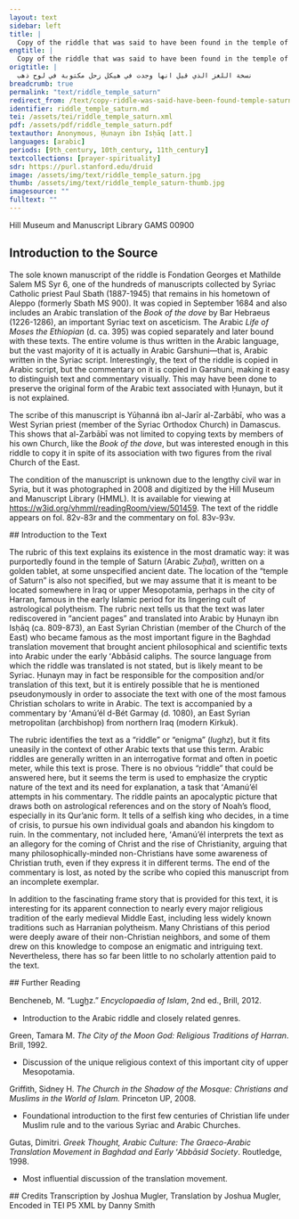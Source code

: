 ```yaml
---
layout: text
sidebar: left
title: |
  Copy of the riddle that was said to have been found in the temple of Saturn written on a golden tablet | نسخة اللغز الذي قيل انها وجدت في هيكل زحل مكتوبة في لوح ذهب
engtitle: |
  Copy of the riddle that was said to have been found in the temple of Saturn written on a golden tablet
origtitle: |
  نسخة اللغز الذي قيل انها وجدت في هيكل زحل مكتوبة في لوح ذهب
breadcrumb: true
permalink: "text/riddle_temple_saturn"
redirect_from: /text/copy-riddle-was-said-have-been-found-temple-saturn-written-golden-tablet
identifier: riddle_temple_saturn.md
tei: /assets/tei/riddle_temple_saturn.xml
pdf: /assets/pdf/riddle_temple_saturn.pdf
textauthor: Anonymous, Ḥunayn ibn Isḥāq [att.]
languages: [arabic]
periods: [9th_century, 10th_century, 11th_century]
textcollections: [prayer-spirituality]
sdr: https://purl.stanford.edu/druid 
image: /assets/img/text/riddle_temple_saturn.jpg
thumb: /assets/img/text/riddle_temple_saturn-thumb.jpg
imagesource: ""
fulltext: ""
---
```

 Hill Museum and Manuscript Library GAMS 00900
 
## Introduction to the Source 
<p>The sole known manuscript of the riddle is Fondation Georges et Mathilde Salem MS Syr 6, one of the hundreds of manuscripts collected by Syriac Catholic priest Paul Sbath (1887-1945) that remains in his hometown of Aleppo (formerly Sbath MS 900). It was copied in September 1684 and also includes an Arabic translation of the <em>Book of the dove</em> by Bar Hebraeus (1226-1286), an important Syriac text on asceticism. The Arabic <em>Life of Moses the Ethiopian </em>(d. ca. 395) was copied separately and later bound with these texts. The entire volume is thus written in the Arabic language, but the vast majority of it is actually in Arabic Garshuni—that is, Arabic written in the Syriac script. Interestingly, the text of the riddle is copied in Arabic script, but the commentary on it is copied in Garshuni, making it easy to distinguish text and commentary visually. This may have been done to preserve the original form of the Arabic text associated with Ḥunayn, but it is not explained.</p> <p>The scribe of this manuscript is Yūḥanná ibn al-Jarīr al-Zarbābī, who was a West Syrian priest (member of the Syriac Orthodox Church) in Damascus. This shows that al-Zarbābī was not limited to copying texts by members of his own Church, like the <em>Book of the dove</em>, but was interested enough in this riddle to copy it in spite of its association with two figures from the rival Church of the East.</p> <p>The condition of the manuscript is unknown due to the lengthy civil war in Syria, but it was photographed in 2008 and digitized by the Hill Museum and Manuscript Library (HMML). It is available for viewing at <a href="https://w3id.org/vhmml/readingRoom/view/501459">https://w3id.org/vhmml/readingRoom/view/501459</a>. The text of the riddle appears on fol. 82v-83r and the commentary on fol. 83v-93v.</p>
## Introduction to the Text 
<p dir="ltr" id="docs-internal-guid-c87a2563-7fff-0d0b-ae19-53404f6b539c">The rubric of this text explains its existence in the most dramatic way: it was purportedly found in the temple of Saturn (Arabic <em>Zuḥal</em>), written on a golden tablet, at some unspecified ancient date. The location of the “temple of Saturn” is also not specified, but we may assume that it is meant to be located somewhere in Iraq or upper Mesopotamia, perhaps in the city of Harran, famous in the early Islamic period for its lingering cult of astrological polytheism. The rubric next tells us that the text was later rediscovered in “ancient pages” and translated into Arabic by Ḥunayn ibn Isḥāq (ca. 809-873), an East Syrian Christian (member of the Church of the East) who became famous as the most important figure in the Baghdad translation movement that brought ancient philosophical and scientific texts into Arabic under the early ʻAbbāsid caliphs. The source language from which the riddle was translated is not stated, but is likely meant to be Syriac. Ḥunayn may in fact be responsible for the composition and/or translation of this text, but it is entirely possible that he is mentioned pseudonymously in order to associate the text with one of the most famous Christian scholars to write in Arabic. The text is accompanied by a commentary by ʻAmanúʼél d-Bét Garmay (d. 1080), an East Syrian metropolitan (archbishop) from northern Iraq (modern Kirkuk).</p> <p dir="ltr" id="docs-internal-guid-bc378564-7fff-7998-3cfa-52153aa54ab0">The rubric identifies the text as a “riddle” or “enigma” (<em>lughz</em>), but it fits uneasily in the context of other Arabic texts that use this term. Arabic riddles are generally written in an interrogative format and often in poetic meter, while this text is prose. There is no obvious “riddle” that could be answered here, but it seems the term is used to emphasize the cryptic nature of the text and its need for explanation, a task that ʻAmanúʼél attempts in his commentary. The riddle paints an apocalyptic picture that draws both on astrological references and on the story of Noah’s flood, especially in its Qur’anic form. It tells of a selfish king who decides, in a time of crisis, to pursue his own individual goals and abandon his kingdom to ruin. In the commentary, not included here, ʻAmanúʼél interprets the text as an allegory for the coming of Christ and the rise of Christianity, arguing that many philosophically-minded non-Christians have some awareness of Christian truth, even if they express it in different terms. The end of the commentary is lost, as noted by the scribe who copied this manuscript from an incomplete exemplar.</p> <p dir="ltr" id="docs-internal-guid-cdf50f64-7fff-d2fc-e440-a8f4ba2afb2a">In addition to the fascinating frame story that is provided for this text, it is interesting for its apparent connection to nearly every major religious tradition of the early medieval Middle East, including less widely known traditions such as Harranian polytheism. Many Christians of this period were deeply aware of their non-Christian neighbors, and some of them drew on this knowledge to compose an enigmatic and intriguing text. Nevertheless, there has so far been little to no scholarly attention paid to the text.</p>
## Further Reading 
<p dir="ltr" id="docs-internal-guid-cab418cc-7fff-cba4-78c4-16448d0c4547">Bencheneb, M. “Lug̲h̲z.” <em>Encyclopaedia of Islam</em>, 2nd ed., Brill, 2012.</p> <ul dir="ltr"> <li>Introduction to the Arabic riddle and closely related genres.</li> </ul> <p dir="ltr">Green, Tamara M. <em>The City of the Moon God: Religious Traditions of Harran</em>. Brill, 1992.</p> <ul dir="ltr"> <li>Discussion of the unique religious context of this important city of upper Mesopotamia.</li> </ul> <p dir="ltr">Griffith, Sidney H. <em>The Church in the Shadow of the Mosque: Christians and Muslims in the World of Islam.</em> Princeton UP, 2008.</p> <ul dir="ltr"> <li>Foundational introduction to the first few centuries of Christian life under Muslim rule and to the various Syriac and Arabic Churches.</li> </ul> <p>Gutas, Dimitri. <em>Greek Thought, Arabic Culture: The Graeco-Arabic Translation Movement in Baghdad and Early ʻAbbāsid Society</em>. Routledge, 1998.</p> <ul> <li>Most influential discussion of the translation movement.</li> </ul>
## Credits
Transcription by Joshua Mugler, Translation by Joshua Mugler, Encoded in TEI P5 XML by Danny Smith
